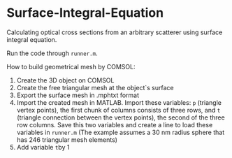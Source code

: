# Surface-Integral-Equation
Calculating optical cross sections from an arbitrary scatterer using surface integral equation.

Run the code through ``runner.m``.

How to build geometrical mesh by COMSOL:
1. Create the 3D object on COMSOL
2. Create the free triangular mesh at the object`s surface
3. Export the surface mesh in .mphtxt format
4. Import the created mesh in MATLAB. Import these variables: ``p`` (triangle vertex points), the first chunk of columns consists of three rows, and ``t`` (triangle connection between the vertex points), the second of the three row columns. Save this two variables and create a line to load these variables in ``runner.m`` (The example assumes a 30 nm radius sphere that has 246 triangular mesh elements)
6. Add variable ``t``by 1


